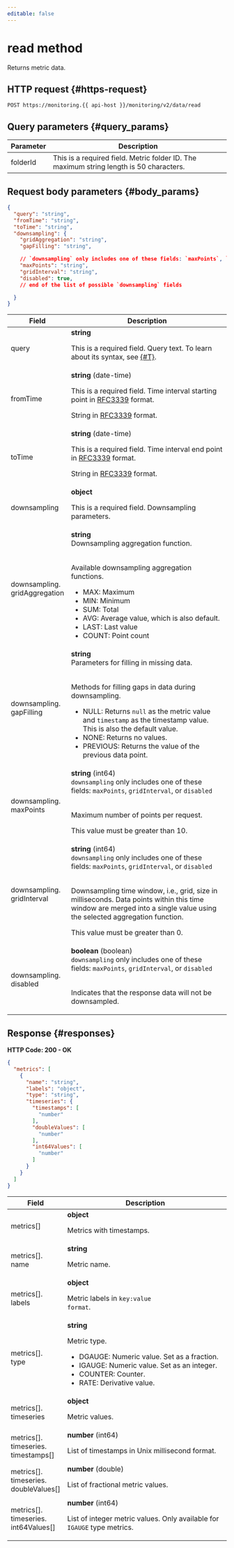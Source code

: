 ```yaml
---
editable: false
---
```


# read method
Returns metric data.



## HTTP request {#https-request}
```
POST https://monitoring.{{ api-host }}/monitoring/v2/data/read
```

## Query parameters {#query_params}

Parameter | Description
--- | ---
folderId | This is a required field. Metric folder ID. The maximum string length is 50 characters.

## Request body parameters {#body_params}

```json
{
  "query": "string",
  "fromTime": "string",
  "toTime": "string",
  "downsampling": {
    "gridAggregation": "string",
    "gapFilling": "string",

    // `downsampling` only includes one of these fields: `maxPoints`, `gridInterval`, or `disabled`
    "maxPoints": "string",
    "gridInterval": "string",
    "disabled": true,
    // end of the list of possible `downsampling` fields

  }
}
```


Field | Description
--- | ---
query | **string**<br><p>This is a required field. Query text. To learn about its syntax, see [{#T}](../../concepts/querying.md).</p>
fromTime | **string** (date-time)<br><p>This is a required field. Time interval starting point in <a href="https://www.ietf.org/rfc/rfc3339.txt">RFC3339</a> format.</p> <p>String in <a href="https://www.ietf.org/rfc/rfc3339.txt">RFC3339</a> format.</p>
toTime | **string** (date-time)<br><p>This is a required field. Time interval end point in <a href="https://www.ietf.org/rfc/rfc3339.txt">RFC3339</a> format.</p> <p>String in <a href="https://www.ietf.org/rfc/rfc3339.txt">RFC3339</a> format.</p>
downsampling | **object**<br><p>This is a required field. Downsampling parameters.</p>
downsampling.<br>gridAggregation | **string**<br>Downsampling aggregation function.<br><br><p>Available downsampling aggregation functions.</p> <ul> <li>MAX: Maximum</li> <li>MIN: Minimum</li> <li>SUM: Total</li> <li>AVG: Average value, which is also default.</li> <li>LAST: Last value</li> <li>COUNT: Point count</li> </ul>
downsampling.<br>gapFilling | **string**<br>Parameters for filling in missing data.<br><br><p>Methods for filling gaps in data during downsampling.</p> <ul> <li>NULL: Returns <code>null</code> as the metric value and <code>timestamp</code> as the timestamp value. This is also the default value.</li> <li>NONE: Returns no values.</li> <li>PREVIOUS: Returns the value of the previous data point.</li> </ul>
downsampling.<br>maxPoints | **string** (int64) <br>`downsampling` only includes one of these fields: `maxPoints`, `gridInterval`, or `disabled`<br><br><p>Maximum number of points per request.</p> <p>This value must be greater than 10.</p>
downsampling.<br>gridInterval | **string** (int64) <br>`downsampling` only includes one of these fields: `maxPoints`, `gridInterval`, or `disabled`<br><br><p>Downsampling time window, i.e., grid, size in milliseconds. Data points within this time window are merged into a single value using the selected aggregation function.</p> <p>This value must be greater than 0.</p>
downsampling.<br>disabled | **boolean** (boolean) <br>`downsampling` only includes one of these fields: `maxPoints`, `gridInterval`, or `disabled`<br><br><p>Indicates that the response data will not be downsampled.</p>

## Response {#responses}
**HTTP Code: 200 - OK**

```json
{
  "metrics": [
    {
      "name": "string",
      "labels": "object",
      "type": "string",
      "timeseries": {
        "timestamps": [
          "number"
        ],
        "doubleValues": [
          "number"
        ],
        "int64Values": [
          "number"
        ]
      }
    }
  ]
}
```


Field | Description
--- | ---
metrics[] | **object**<br><p>Metrics with timestamps.</p>
metrics[].<br>name | **string**<br><p>Metric name.</p>
metrics[].<br>labels | **object**<br><p>Metric labels in <code>key:value format</code>.</p>
metrics[].<br>type | **string**<br><p>Metric type.</p> <ul> <li>DGAUGE: Numeric value. Set as a fraction.</li> <li>IGAUGE: Numeric value. Set as an integer.</li> <li>COUNTER: Counter.</li> <li>RATE: Derivative value.</li> </ul>
metrics[].<br>timeseries | **object**<br><p>Metric values.</p>
metrics[].<br>timeseries.<br>timestamps[] | **number** (int64)<br><p>List of timestamps in Unix millisecond format.</p>
metrics[].<br>timeseries.<br>doubleValues[] | **number** (double)<br><p>List of fractional metric values.</p>
metrics[].<br>timeseries.<br>int64Values[] | **number** (int64)<br><p>List of integer metric values. Only available for <code>IGAUGE</code> type metrics.</p>
